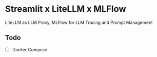 # Streamlit x LiteLLM x MLFlow

LiteLLM as LLM Proxy, MLFlow for LLM Tracing and Prompt Management

## Todo

- [ ] Docker Compose
